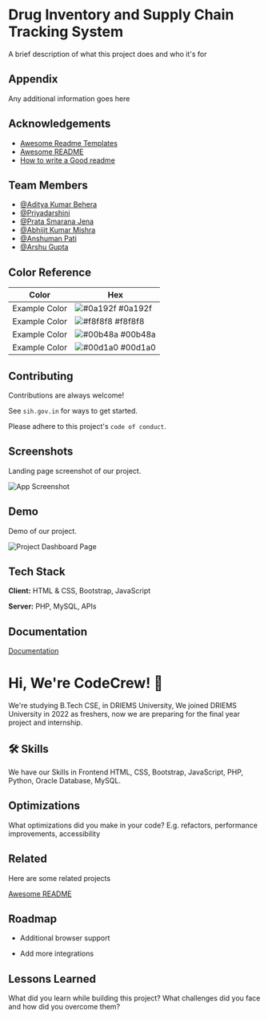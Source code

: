 
# Drug Inventory and Supply Chain Tracking System

A brief description of what this project does and who it's for


## Appendix

Any additional information goes here


## Acknowledgements

 - [Awesome Readme Templates](https://awesomeopensource.com/project/elangosundar/awesome-README-templates)
 - [Awesome README](https://github.com/matiassingers/awesome-readme)
 - [How to write a Good readme](https://bulldogjob.com/news/449-how-to-write-a-good-readme-for-your-github-project)


## Team Members

- [@Aditya Kumar Behera](https://www.github.com/hey-guddu)
- [@Priyadarshini](https://github.com/Priya-8093)
- [@Prata Smarana Jena](https://www.github.com/prata2003)
- [@Abhijit Kumar Mishra](https://github.com/Abhijit-Kumar-Mishra)
- [@Anshuman Pati](https://github.com/ansuman005)
- [@Arshu Gupta](https://github.com/arsugupta)

## Color Reference

| Color             | Hex                                                                |
| ----------------- | ------------------------------------------------------------------ |
| Example Color | ![#0a192f](https://via.placeholder.com/10/0a192f?text=+) #0a192f |
| Example Color | ![#f8f8f8](https://via.placeholder.com/10/f8f8f8?text=+) #f8f8f8 |
| Example Color | ![#00b48a](https://via.placeholder.com/10/00b48a?text=+) #00b48a |
| Example Color | ![#00d1a0](https://via.placeholder.com/10/00b48a?text=+) #00d1a0 |


## Contributing

Contributions are always welcome!

See `sih.gov.in` for ways to get started.

Please adhere to this project's `code of conduct`.


## Screenshots

Landing page screenshot of our project.

![App Screenshot](https://web-static.wrike.com/cdn-cgi/image/width=900,format=auto/blog/content/uploads/2024/04/blog-screenshot_product-screenshot_new-dashboard_projects_aqua.png?av=bcafa305f4c31e196fc3a77ec9645a61)


## Demo

Demo of our project.

![Project Dashboard Page](https://cdn.dribbble.com/users/365424/screenshots/3903606/movfinal.gif)
## Tech Stack

**Client:** HTML & CSS, Bootstrap, JavaScript

**Server:** PHP, MySQL, APIs


## Documentation

[Documentation](https://linktodocumentation)


# Hi, We're CodeCrew! 👋

We're studying B.Tech CSE, in DRIEMS University,
We joined DRIEMS University in 2022 as freshers, now we are preparing for the final year project and internship.
## 🛠 Skills
We have our Skills in Frontend HTML, CSS, Bootstrap, JavaScript, PHP, Python, Oracle Database, MySQL.


## Optimizations

What optimizations did you make in your code? E.g. refactors, performance improvements, accessibility


## Related

Here are some related projects

[Awesome README](https://github.com/matiassingers/awesome-readme)


## Roadmap

- Additional browser support

- Add more integrations


## Lessons Learned

What did you learn while building this project? What challenges did you face and how did you overcome them?

